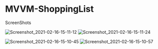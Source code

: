 # MVVM-ShoppingList
ScreenShots

![Screenshot_2021-02-16-15-11-12](https://user-images.githubusercontent.com/58287865/108068968-79128300-706b-11eb-8e0b-a0831f4953b2.png)
![Screenshot_2021-02-16-15-11-24](https://user-images.githubusercontent.com/58287865/108068974-7adc4680-706b-11eb-93dd-db1969bd396e.png)

![Screenshot_2021-02-16-15-10-45](https://user-images.githubusercontent.com/58287865/108068945-731ca200-706b-11eb-8b0f-2fbb0dca76f1.png)
![Screenshot_2021-02-16-15-10-57](https://user-images.githubusercontent.com/58287865/108068959-76179280-706b-11eb-993b-495da0f18685.png)
